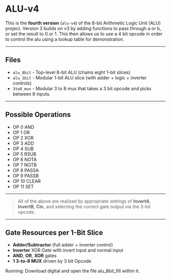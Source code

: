 # ALU-v4

This is the **fourth version** (`alu-v4`) of the 8-bit Arithmetic Logic Unit (ALU) project.
Version 3 builds on v3 by adding functions to pass through a or b, or set the result to 0 or 1.
This then allows us to use a 4 bit opcode in order to control the alu using a lookup table for demonstration.

---

## Files

- `alu_8bit` - Top-level 8-bit ALU (chains eight 1-bit slices)
- `alu_1bit` - Modular 1-bit ALU slice (with adder + logic + inverter controls)
- `3to8_mux` - Modular 3 to 8 mux that takes a 3 bit opcode and picks between 8 inputs.

---

## Possible Operations
- OP 0 AND
- OP 1 OR
- OP 2 XOR
- OP 3 ADD
- OP 4 SUB
- OP 5 RSUB
- OP 6 NOTA
- OP 7 NOTB
- OP 8 PASSA
- OP 9 PASSB
- OP 10 CLEAR
- OP 11 SET
---

> All of the above are realized by appropriate settings of **InvertA**, **InvertB**, **Cin**, and selecting the correct gate output via the 3-bit opcode.

---

## Gate Resources per 1-Bit Slice

- **Adder/Subtractor** (full adder + inverter control)
- **Inverter** XOR Gate with invert input and normal input
- **AND**, **OR**, **XOR** gates
- **1 3-to-8 MUX** driven by 3 bit Opcode


Running: Download digital and open the file alu_8bit_fill within it.
